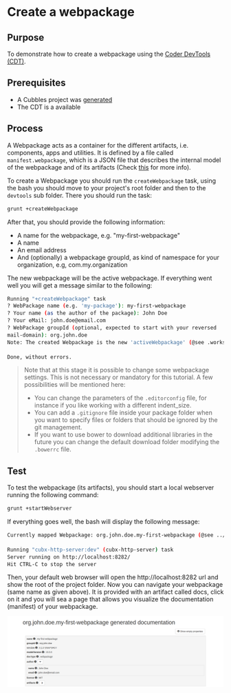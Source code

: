 # Create a webpackage

## Purpose

To demonstrate how to create a webpackage using the [Coder DevTools \(CDT\)](README.md).

## Prerequisites

* A Cubbles project was [generated](../first-steps/generate-a-project.md)
* The CDT is a available

## Process

A Webpackage acts as a container for the different artifacts, i.e. components, apps and utilities. It is defined by a file called `manifest.webpackage`, which is a JSON file that describes the internal model of the webpackage and of its artifacts \(Check [this](../terms-and-concepts/webpackage.md) for more info\).

To create a Webpackage you should run the `createWebpackage` task, using the bash you should move to your project's root folder and then to the `devtools` sub folder. There you should run the task:

```bash
grunt +createWebpackage
```

After that, you should provide the following information:

* A name for the webpackage, e.g. "my-first-webpackage"
* A name
* An email address
* And (optionally) a webpackage groupId, as kind of namespace for your organization, e.g, com.my.organization

The new webpackage will be the active webpackage. If everything went well you will get a message similar to the following:

```bash
Running "+createWebpackage" task
? WebPackage name (e.g. 'my-package'): my-first-webpackage
? Your name (as the author of the package): John Doe
? Your eMail: john.doe@email.com
? WebPackage groupId (optional, expected to start with your reversed
mail-domain): org.john.doe
Note: The created Webpackage is the new 'activeWebpackage' (@see .workspace)

Done, without errors.
```

> Note that at this stage it is possible to change some webpackage settings. This is not necessary or mandatory for this tutorial. A few possibilities will be mentioned here:
> * You can change the parameters of the `.editorconfig` file, for instance if you like working with a different indent_size.
> * You can add a `.gitignore` file inside your package folder when you want to specify files or folders that should be ignored by the git management.
> * If you want to use bower to download additional libraries in the future you can change the default download folder modifying the `.bowerrc` file.
>

## Test

To test the webpackage (its artifacts), you should start a local webserver running the following command:

```bash
grunt +startWebserver
```

If everything goes well, the bash will display the following message:

```bash
Currently mapped Webpackage: org.john.doe.my-first-webpackage (@see ../webpackages/.workspace)

Running "cubx-http-server:dev" (cubx-http-server) task
Server running on http://localhost:8282/
Hit CTRL-C to stop the server
```

Then, your default web browser will open the http://localhost:8282 url and show the root of the project folder. Now you can navigate your webpackage (same name as given above). It is provided with an artifact called docs, click on it and you will sea a page that allows you visualize the documentation (manifest) of your webpackage.

![Documentation page](../.gitbook/assets/wp-doc.png)